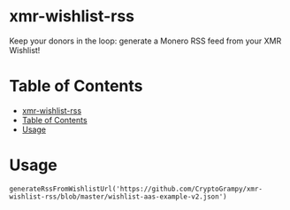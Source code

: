 # xmr-wishlist-rss

Keep your donors in the loop:  generate a Monero RSS feed from your XMR Wishlist!

# Table of Contents
- [xmr-wishlist-rss](#xmr-wishlist-rss)
- [Table of Contents](#table-of-contents)
- [Usage](#usage)

# Usage

```node
generateRssFromWishlistUrl('https://github.com/CryptoGrampy/xmr-wishlist-rss/blob/master/wishlist-aas-example-v2.json')
```
